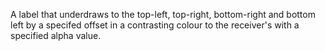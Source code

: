 A label that underdraws to the top-left, top-right, bottom-right and bottom left by a specifed offset in a contrasting colour to the receiver's with a specified alpha value.